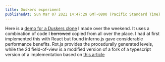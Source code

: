 ```yaml
---
title: Duskers experiment
publishedAt: Sun Mar 07 2021 14:47:29 GMT-0800 (Pacific Standard Time)
---
```


Here is a [demo for a Duskers clone](duskers.html) I made over the weekend. It uses a combination of code I ~~borrowed~~ copied from all over the place. I had at first implemented this with React but found inferno.js gave considerable performance benefits. Rot.js provides the procedurally generated levels, while the 2d field-of-view is a modified version of a fork of a typescript version of a implementation based on [this article](https://www.redblobgames.com/articles/visibility/)
